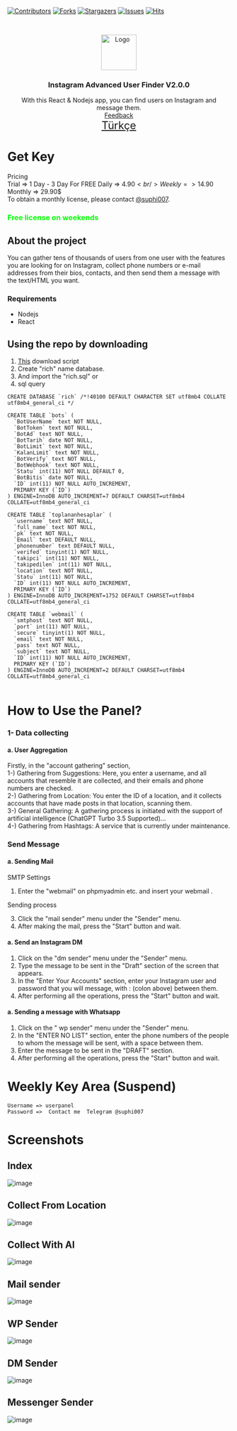 [![Contributors][contributors-shield]][contributors-url]
[![Forks][forks-shield]][forks-url]
[![Stargazers][stars-shield]][stars-url]
[![Issues][issues-shield]][issues-url]
[![Hits](https://hits.seeyoufarm.com/api/count/incr/badge.svg?url=https://github.com/suphiyasin/Instagram-Automation-Tools&count_bg=%23C83D3D&title_bg=%23057386&icon=&icon_color=%23BA0808&title=View&edge_flat=false)](https://github.com/suphiyasin/Instagram-Automation-Tools)


<br />
<p align="center">
<a href="https://github.com/suphiyasin/Instagram-Automation-Tools/">
<img src="https://cdn.cdnlogo.com/logos/i/4/instagram.svg" alt="Logo" width="80" height="80" />
</a>

<h3 align="center">Instagram Advanced User Finder V2.0.0</h3>

<p align="center">
    With this React & Nodejs app, you can find users on Instagram and message them.
    <br>
    <a href="https://github.com/suphiyasin/Instagram-Automation-Tools/issues">Feedback</a>
    <br>
    <a href="https://suphi.org/docs.html" style="font-size:24px">Türkçe</a>
</p>



# Get Key
Pricing<br/>
Trial => 1 Day - 3 Day For FREE
Daily => 4.90$<br/>
Weekly => 14.90$<br/>
Monthly => 29.90$<br/>
To obtain a monthly license, please contact <a href="https://t.me/suphi007">@suphi007</a>.
<br>

### <font style="color:#00ff00">Free license on weekends</font>

## About the project

You can gather tens of thousands of users from one user with the features you are looking for on Instagram, collect phone numbers or e-mail addresses from their bios, contacts, and then send them a message with the text/HTML you want.

### Requirements

- Nodejs
- React

## Using the repo by downloading

1. <a href="https://github.com/suphiyasin/Instagram-Automation-Tools/archive/refs/heads/main.zip">This</a> download script
2. Create "rich" name database.
3. And import the "rich.sql" or
4. sql query
```mysql
CREATE DATABASE `rich` /*!40100 DEFAULT CHARACTER SET utf8mb4 COLLATE utf8mb4_general_ci */

CREATE TABLE `bots` (
  `BotUserName` text NOT NULL,
  `BotToken` text NOT NULL,
  `BotAd` text NOT NULL,
  `BotTarih` date NOT NULL,
  `BotLimit` text NOT NULL,
  `KalanLimit` text NOT NULL,
  `BotVerify` text NOT NULL,
  `BotWebhook` text NOT NULL,
  `Statu` int(11) NOT NULL DEFAULT 0,
  `BotBitis` date NOT NULL,
  `ID` int(11) NOT NULL AUTO_INCREMENT,
  PRIMARY KEY (`ID`)
) ENGINE=InnoDB AUTO_INCREMENT=7 DEFAULT CHARSET=utf8mb4 COLLATE=utf8mb4_general_ci

CREATE TABLE `toplananhesaplar` (
  `username` text NOT NULL,
  `full_name` text NOT NULL,
  `pk` text NOT NULL,
  `Email` text DEFAULT NULL,
  `phonenumber` text DEFAULT NULL,
  `verifed` tinyint(1) NOT NULL,
  `takipci` int(11) NOT NULL,
  `takipedilen` int(11) NOT NULL,
  `location` text NOT NULL,
  `Statu` int(11) NOT NULL,
  `ID` int(11) NOT NULL AUTO_INCREMENT,
  PRIMARY KEY (`ID`)
) ENGINE=InnoDB AUTO_INCREMENT=1752 DEFAULT CHARSET=utf8mb4 COLLATE=utf8mb4_general_ci

CREATE TABLE `webmail` (
  `smtphost` text NOT NULL,
  `port` int(11) NOT NULL,
  `secure` tinyint(1) NOT NULL,
  `email` text NOT NULL,
  `pass` text NOT NULL,
  `subject` text NOT NULL,
  `ID` int(11) NOT NULL AUTO_INCREMENT,
  PRIMARY KEY (`ID`)
) ENGINE=InnoDB AUTO_INCREMENT=2 DEFAULT CHARSET=utf8mb4 COLLATE=utf8mb4_general_ci


```


# How to Use the Panel?

### 1- Data collecting

#### a. User Aggregation
Firstly, in the "account gathering" section, <br/>
1-) Gathering from Suggestions: Here, you enter a username, and all accounts that resemble it are collected, and their emails and phone numbers are checked.<br/>
2-) Gathering from Location: You enter the ID of a location, and it collects accounts that have made posts in that location, scanning them.<br/>
3-) General Gathering: A gathering process is initiated with the support of artificial intelligence (ChatGPT Turbo 3.5 Supported)...<br/>
4-) Gathering from Hashtags: A service that is currently under maintenance.<br/>

### Send Message

#### a. Sending Mail

SMTP Settings
1. Enter the "webmail" on phpmyadmin etc. and insert your webmail .

Sending process

3. Click the "mail sender" menu under the "Sender" menu.<br/>
4. After making the mail, press the "Start" button and wait.

#### a. Send an Instagram DM

1. Click on the "dm sender" menu under the "Sender" menu.<br/>
2. Type the message to be sent in the "Draft" section of the screen that appears.<br/>
3. In the "Enter Your Accounts" section, enter your Instagram user and password that you will message, with : (colon above) between them.<br/>
4. After performing all the operations, press the "Start" button and wait.<br/>

#### a. Sending a message with Whatsapp

1. Click on the " wp sender" menu under the "Sender" menu.
2. In the "ENTER NO LIST" section, enter the phone numbers of the people to whom the message will be sent, with a space between them.
3. Enter the message to be sent in the "DRAFT" section.
4. After performing all the operations, press the "Start" button and wait.

# Weekly Key Area (Suspend)
```
Username => userpanel
Password =>  Contact me  Telegram @suphi007
``` 
# Screenshots
## Index
![image](https://github.com/suphiyasin/Instagram-Automation-Tools/assets/65618247/83ff4e0b-2d90-4c98-bf26-cf1f96b5ae2d)

## Collect From Location
![image](https://github.com/suphiyasin/Instagram-Automation-Tools/assets/65618247/33858e02-2c24-4c92-89ce-3f95a2e876c0)

## Collect With AI
![image](https://github.com/suphiyasin/Instagram-Automation-Tools/assets/65618247/4a3ca197-95f3-4d90-91d8-6a90836336b6)

## Mail sender
![image](https://github.com/suphiyasin/Instagram-Automation-Tools/assets/65618247/08ad589a-232c-4af4-9e5f-1d805ef6de84)

## WP Sender 
![image](https://github.com/suphiyasin/Instagram-Automation-Tools/assets/65618247/7742cbea-c855-4e85-a5a3-4f6f46fd9044)

## DM Sender
![image](https://github.com/suphiyasin/Instagram-Automation-Tools/assets/65618247/4d10327c-b490-4624-8785-1f3932dd43a1)

## Messenger Sender
![image](https://github.com/suphiyasin/Instagram-Automation-Tools/assets/65618247/ad487f7b-a8af-476d-bd8c-42000e005639)


[contributors-shield]: https://img.shields.io/github/contributors/suphiyasin/Instagram-Automation-Tools.svg?style=for-the-badge
[contributors-url]: https://github.com/suphiyasin/Instagram-Automation-Tools/graphs/contributors
[forks-shield]: https://img.shields.io/github/forks/suphiyasin/Instagram-Automation-Tools.svg?style=for-the-badge
[forks-url]: https://github.com/suphiyasin/Instagram-Automation-Tools/network/members
[stars-shield]: https://img.shields.io/github/stars/suphiyasin/Instagram-Automation-Tools.svg?style=for-the-badge
[stars-url]: https://github.com/suphiyasin/Instagram-Automation-Tools/stargazers
[issues-shield]: https://img.shields.io/github/issues/suphiyasin/Instagram-Automation-Tools.svg?style=for-the-badge
[issues-url]: https://github.com/suphiyasin/Instagram-Automation-Tools/issues
